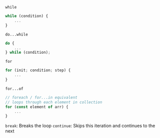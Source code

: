 `while`
```js
while (condition) {
    ...
}
```

`do...while`
```js
do {
    ...
} while (condition);
```

`for`
```js
for (init; condition; step) {
    ...
}
```

`for...of`
```js
// foreach / for...in equivalent
// loops through each element in collection
for (const element of arr) {
	...
}
```

`break`: Breaks the loop
`continue`: Skips this iteration and continues to the next